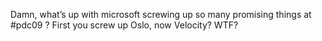 <!--
id: 247530323
link: http://kevinisom.info/post/247530323/damn-whats-up-with-microsoft-screwing-up-so-many
slug: damn-whats-up-with-microsoft-screwing-up-so-many
date: Wed Nov 18 2009 09:25:15 GMT+1300 (NZDT)
raw: {"blog_name":"kevinisom","id":247530323,"post_url":"http://kevinisom.info/post/247530323/damn-whats-up-with-microsoft-screwing-up-so-many","slug":"damn-whats-up-with-microsoft-screwing-up-so-many","type":"text","date":"2009-11-17 20:25:15 GMT","timestamp":1258489515,"state":"published","format":"html","reblog_key":"ODCQOOZw","tags":[],"short_url":"http://tmblr.co/Zw68YyEmGDJ","highlighted":[],"feed_item":"http://twitter.com/kev_nz/statuses/5804200496","from_feed_id":"650289","note_count":0,"title":null,"body":"<p>Damn, what&#8217;s up with microsoft screwing up so many promising things at #pdc09&#160;? First you screw up Oslo, now Velocity? WTF?</p>"}
publish: 2009-11-018
tags: 
title: null
-->


Damn, what’s up with microsoft screwing up so many promising things at
\#pdc09 ? First you screw up Oslo, now Velocity? WTF?


